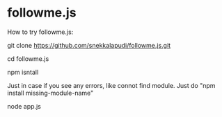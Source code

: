 followme.js
===========

How to try followme.js:

git clone https://github.com/snekkalapudi/followme.js.git

cd followme.js

npm isntall

Just in case if you see any errors, like connot find module. Just do "npm install missing-module-name"

node app.js

